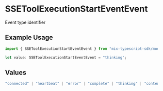 # SSEToolExecutionStartEventEvent

Event type identifier

## Example Usage

```typescript
import { SSEToolExecutionStartEventEvent } from "mix-typescript-sdk/models";

let value: SSEToolExecutionStartEventEvent = "thinking";
```

## Values

```typescript
"connected" | "heartbeat" | "error" | "complete" | "thinking" | "content" | "tool" | "tool_execution_start" | "tool_execution_complete" | "permission" | "summarize" | "session_created" | "session_deleted"
```
